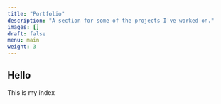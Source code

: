 ```yaml
---
title: "Portfolio"
description: "A section for some of the projects I've worked on."
images: []
draft: false
menu: main
weight: 3
---
```


## Hello

This is my index

